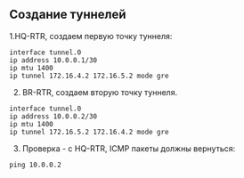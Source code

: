 ## Создание туннелей

1.HQ-RTR, создаем первую точку туннеля:
```cisco
interface tunnel.0
ip address 10.0.0.1/30
ip mtu 1400
ip tunnel 172.16.4.2 172.16.5.2 mode gre
```
2. BR-RTR, создаем вторую точку туннеля.
```cisco
interface tunnel.0
ip address 10.0.0.2/30
ip mtu 1400
ip tunnel 172.16.5.2 172.16.4.2 mode gre
```

3. Проверка - с HQ-RTR, ICMP пакеты должны вернуться:
```cisco
ping 10.0.0.2
``` 
